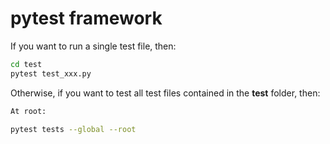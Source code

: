 # pytest framework 
If you want to run a single test file, then:
```bash
cd test
pytest test_xxx.py
```

Otherwise, if you want to test all test files contained in the **test** folder, then:
```bash 
At root:

pytest tests --global --root
```
